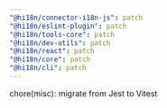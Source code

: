 ```yaml
---
"@hi18n/connector-i18n-js": patch
"@hi18n/eslint-plugin": patch
"@hi18n/tools-core": patch
"@hi18n/dev-utils": patch
"@hi18n/react": patch
"@hi18n/core": patch
"@hi18n/cli": patch
---
```


chore(misc): migrate from Jest to Vitest
